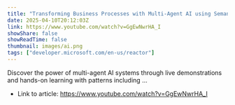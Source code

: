 ```yaml
---
title: "Transforming Business Processes with Multi-Agent AI using Semantic Kernel"
date: 2025-04-10T20:12:03Z
link: https://www.youtube.com/watch?v=GgEwNwrHA_I
showShare: false
showReadTime: false
thumbnail: images/ai.png
tags: ["developer.microsoft.com/en-us/reactor"]
---
```

Discover the power of multi-agent AI systems through live demonstrations and hands-on learning with patterns including ...

- Link to article: https://www.youtube.com/watch?v=GgEwNwrHA_I